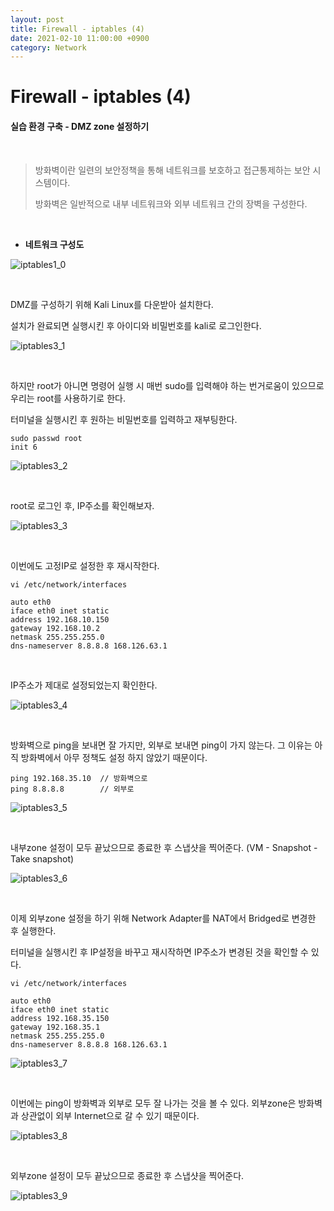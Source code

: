 ```yaml
---
layout: post
title: Firewall - iptables (4)
date: 2021-02-10 11:00:00 +0900
category: Network
---
```



# Firewall - iptables (4)

#### 실습 환경 구축 - DMZ zone 설정하기

<br/>

> 방화벽이란 일련의 보안정책을 통해 네트워크를 보호하고 접근통제하는 보안 시스템이다. 
>
> 방화벽은 일반적으로 내부 네트워크와 외부 네트워크 간의 장벽을 구성한다.

<br/>

- **네트워크 구성도**

![iptables1_0](/public/img/iptables1_0.PNG) 

<br/>

DMZ를 구성하기 위해 Kali Linux를 다운받아 설치한다.

설치가 완료되면 실행시킨 후 아이디와 비밀번호를 kali로 로그인한다. 

![iptables3_1](/public/img/iptables3_1.PNG)

<br/>

하지만 root가 아니면 명령어 실행 시 매번 sudo를 입력해야 하는 번거로움이 있으므로 우리는 root를 사용하기로 한다.

터미널을 실행시킨 후 원하는 비밀번호를 입력하고 재부팅한다.

```shell
sudo passwd root
init 6
```

![iptables3_2](/public/img/iptables3_2.PNG)

<br/>

root로 로그인 후, IP주소를 확인해보자.

![iptables3_3](/public/img/iptables3_3.PNG)

<br/>

이번에도 고정IP로 설정한 후 재시작한다.

```shell
vi /etc/network/interfaces

auto eth0
iface eth0 inet static
address 192.168.10.150
gateway 192.168.10.2
netmask 255.255.255.0
dns-nameserver 8.8.8.8 168.126.63.1
```

<br/>

IP주소가 제대로 설정되었는지 확인한다.

![iptables3_4](/public/img/iptables3_4.PNG)

<br/>

방화벽으로 ping을 보내면 잘 가지만, 외부로 보내면 ping이 가지 않는다. 그 이유는 아직 방화벽에서 아무 정책도 설정 하지 않았기 때문이다.

```shell
ping 192.168.35.10	// 방화벽으로
ping 8.8.8.8		// 외부로
```

![iptables3_5](/public/img/iptables3_5.PNG)

<br/>

내부zone 설정이 모두 끝났으므로 종료한 후 스냅샷을 찍어준다. (VM - Snapshot - Take snapshot)

![iptables3_6](/public/img/iptables3_6.PNG)

<br/>

이제 외부zone 설정을 하기 위해 Network Adapter를 NAT에서 Bridged로 변경한 후 실행한다.

터미널을 실행시킨 후 IP설정을 바꾸고 재시작하면 IP주소가 변경된 것을 확인할 수 있다.

```shell
vi /etc/network/interfaces

auto eth0
iface eth0 inet static
address 192.168.35.150
gateway 192.168.35.1
netmask 255.255.255.0
dns-nameserver 8.8.8.8 168.126.63.1
```

![iptables3_7](/public/img/iptables3_7.PNG)

<br/>

이번에는 ping이 방화벽과 외부로 모두 잘 나가는 것을 볼 수 있다. 외부zone은 방화벽과 상관없이 외부 Internet으로 갈 수 있기 때문이다.

![iptables3_8](/public/img/iptables3_8.PNG)

<br/>

외부zone 설정이 모두 끝났으므로 종료한 후 스냅샷을 찍어준다.

![iptables3_9](/public/img/iptables3_9.PNG)